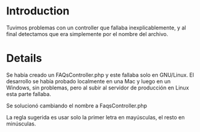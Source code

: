 # Introduction #

Tuvimos problemas con un controller que fallaba inexplicablemente, y al final detectamos que era simplemente por el nombre del archivo.


# Details #

Se había creado un FAQsController.php y este fallaba solo en GNU/Linux. El desarrollo se había probado localmente en una Mac y luego en un Windows, sin problemas, pero al subir al servidor de producción en Linux esta parte fallaba.

Se solucionó cambiando el nombre a FaqsController.php

La regla sugerida es usar solo la primer letra en mayúsculas, el resto en minúsculas.
